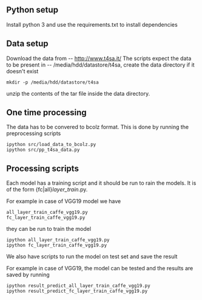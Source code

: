 ## Python setup
Install python 3 and use the requirements.txt to install dependencies

## Data setup
Download the data from -- http://www.t4sa.it/
The scripts expect the data to be present in -- /media/hdd/datastore/t4sa, create the data directory if it doesn't exist

```
mkdir -p /media/hdd/datastore/t4sa
```

unzip the contents of the tar file inside the data directory.


## One time processing
The data has to be convered to bcolz format. This is done by running the preprocessing scripts

```
ipython src/load_data_to_bcolz.py
ipython src/pp_t4sa_data.py
```

## Processing scripts
Each model has a training script and it should be run to rain the models. It is of the form
{fc|all}_layer_train_<model>.py.

For example in case of VGG19 model we have
```
all_layer_train_caffe_vgg19.py
fc_layer_train_caffe_vgg19.py
```

they can be run to train the model

```
ipython all_layer_train_caffe_vgg19.py
ipython fc_layer_train_caffe_vgg19.py
```

We also have scripts to run the model on test set and save the result

For example in case of VGG19, the model can be tested and the results are saved by running

```
ipython result_predict_all_layer_train_caffe_vgg19.py
ipython result_predict_fc_layer_train_caffe_vgg19.py
```



